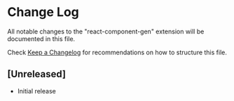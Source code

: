 # Change Log
All notable changes to the "react-component-gen" extension will be documented in this file.

Check [Keep a Changelog](http://keepachangelog.com/) for recommendations on how to structure this file.

## [Unreleased]
- Initial release